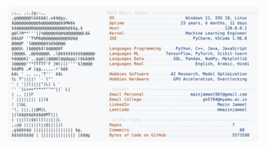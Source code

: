 <picture>
  <source srcset="https://raw.githubusercontent.com/mmazinjameel/mmazinjameel/main/dark_mode.svg?v=1747519728" media="(prefers-color-scheme: dark)">
  <img src="https://raw.githubusercontent.com/mmazinjameel/mmazinjameel/main/light_mode.svg?v=1747519728">
</picture>
